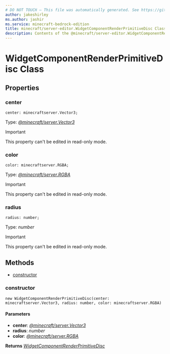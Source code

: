 ```yaml
---
# DO NOT TOUCH — This file was automatically generated. See https://github.com/mojang/minecraftapidocsgenerator to modify descriptions, examples, etc.
author: jakeshirley
ms.author: jashir
ms.service: minecraft-bedrock-edition
title: minecraft/server-editor.WidgetComponentRenderPrimitiveDisc Class
description: Contents of the @minecraft/server-editor.WidgetComponentRenderPrimitiveDisc class.
---
```

# WidgetComponentRenderPrimitiveDisc Class

## Properties

### **center**
`center: minecraftserver.Vector3;`

Type: [*@minecraft/server.Vector3*](../../minecraft/server/Vector3.md)
  
> [!IMPORTANT]
> This property can't be edited in read-only mode.

### **color**
`color: minecraftserver.RGBA;`

Type: [*@minecraft/server.RGBA*](../../minecraft/server/RGBA.md)
  
> [!IMPORTANT]
> This property can't be edited in read-only mode.

### **radius**
`radius: number;`

Type: *number*
  
> [!IMPORTANT]
> This property can't be edited in read-only mode.

## Methods
- [constructor](#constructor)

### **constructor**
`
new WidgetComponentRenderPrimitiveDisc(center: minecraftserver.Vector3, radius: number, color: minecraftserver.RGBA)
`

#### **Parameters**
- **center**: [*@minecraft/server.Vector3*](../../minecraft/server/Vector3.md)
- **radius**: *number*
- **color**: [*@minecraft/server.RGBA*](../../minecraft/server/RGBA.md)

**Returns** [*WidgetComponentRenderPrimitiveDisc*](WidgetComponentRenderPrimitiveDisc.md)
